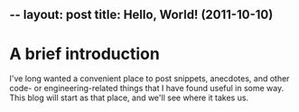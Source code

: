 --
layout: post
title: Hello, World! (2011-10-10)
--

# A brief introduction

I've long wanted a convenient place to post snippets, anecdotes, and other code- or engineering-related things that I have found useful in some way.  This blog will start as that place, and we'll see where it takes us.

